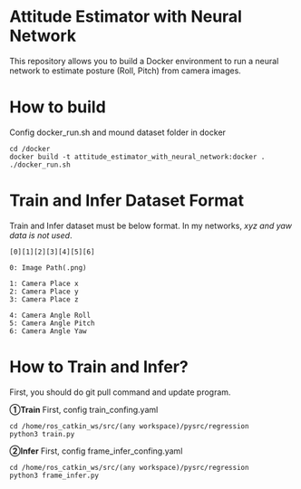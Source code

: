 # Attitude Estimator with Neural Network

This repository allows you to build a Docker environment to run a neural network to estimate posture (Roll, Pitch) from camera images.

# How to build

Config docker_run.sh and mound dataset folder in docker

```
cd /docker
docker build -t attitude_estimator_with_neural_network:docker .
./docker_run.sh

```


# Train and Infer Dataset Format
Train and Infer dataset must be below format. In my networks, *xyz and yaw data is not used*.

```
[0][1][2][3][4][5][6]

0: Image Path(.png)

1: Camera Place x
2: Camera Place y
3: Camera Place z

4: Camera Angle Roll
5: Camera Angle Pitch
6: Camera Angle Yaw

```

# How to Train and Infer?

First, you should do git pull command and update program.

**①Train**
First, config train_confing.yaml

```
cd /home/ros_catkin_ws/src/(any workspace)/pysrc/regression
python3 train.py

```

**②Infer**
First, config frame_infer_confing.yaml

```
cd /home/ros_catkin_ws/src/(any workspace)/pysrc/regression
python3 frame_infer.py

```
